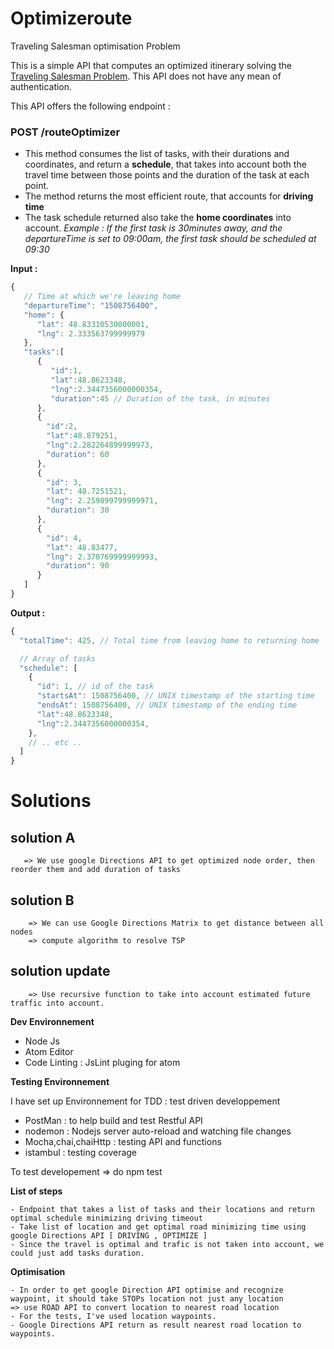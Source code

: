 # Optimizeroute

Traveling Salesman optimisation Problem

This is a simple API that computes an optimized itinerary solving the [Traveling Salesman Problem](https://developers.google.com/optimization/routing/tsp/tsp).
This API does not have any mean of authentication.

This API offers the following endpoint : 

### POST /routeOptimizer

- This method consumes the list of tasks, with their durations and coordinates, and return a **schedule**, that takes into account both the travel time between those points and the duration of the task at each point.
- The method returns the most efficient route, that accounts for **driving time**
- The task schedule returned also take the **home coordinates** into account. *Example : If the first task is 30minutes away, and the departureTime is set to 09:00am, the first task should be scheduled at 09:30*

**Input :**

```javascript
{
   // Time at which we're leaving home
   "departureTime": "1508756400",
   "home": {
      "lat": 48.83310530000001,
      "lng": 2.333563799999979
   },
   "tasks":[
      {
         "id":1,
         "lat":48.8623348,
         "lng":2.3447356000000354,
         "duration":45 // Duration of the task, in minutes
      },
      {
        "id":2,
        "lat":48.879251,
        "lng":2.282264899999973,
        "duration": 60
      },
      {
        "id": 3,
        "lat": 48.7251521,
        "lng": 2.259899799999971,
        "duration": 30
      },
      {
        "id": 4,
        "lat": 48.83477,
        "lng": 2.370769999999993,
        "duration": 90
      }
   ]
}
```

**Output :**
```javascript
{
  "totalTime": 425, // Total time from leaving home to returning home

  // Array of tasks
  "schedule": [
    {
      "id": 1, // id of the task
      "startsAt": 1508756400, // UNIX timestamp of the starting time
      "endsAt": 1508756400, // UNIX timestamp of the ending time
      "lat":48.8623348,
      "lng":2.3447356000000354,
    },
    // .. etc ..
  ]
}
```

# Solutions

  ## solution A
       => We use google Directions API to get optimized node order, then reorder them and add duration of tasks

  ## solution B
        => We can use Google Directions Matrix to get distance between all nodes
        => compute algorithm to resolve TSP

  ## solution update
        => Use recursive function to take into account estimated future traffic into account.

**Dev Environnement**

- Node Js
- Atom Editor
- Code Linting : JsLint pluging for atom

**Testing Environnement**

I have set up Environnement for TDD : test driven developpement

- PostMan : to help build and test Restful API
- nodemon : Nodejs server auto-reload  and watching file changes
- Mocha,chai,chaiHttp : testing API and functions
- istambul : testing coverage

To test developement => do npm test


**List of steps**

    - Endpoint that takes a list of tasks and their locations and return optimal schedule minimizing driving timeout
    - Take list of location and get optimal road minimizing time using google Directions API [ DRIVING , OPTIMIZE ]
    - Since the travel is optimal and trafic is not taken into account, we could just add tasks duration.

**Optimisation**

    - In order to get google Direction API optimise and recognize waypoint, it should take STOPs location not just any location 
    => use ROAD API to convert location to nearest road location
    - For the tests, I've used location waypoints.
    - Google Directions API return as result nearest road location to waypoints.
